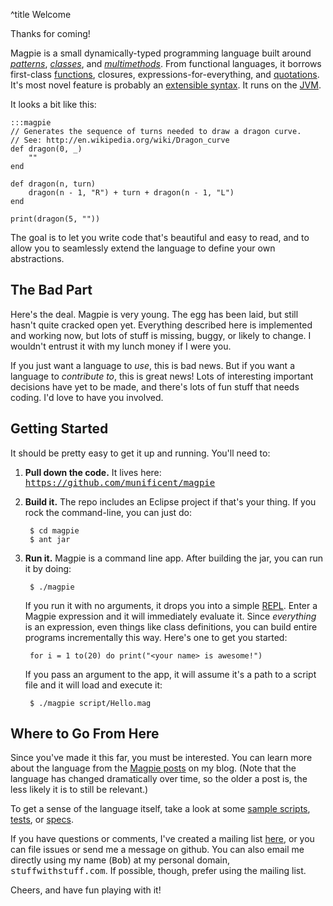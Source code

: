 ^title Welcome

Thanks for coming!

Magpie is a small dynamically-typed programming language built around [*patterns*](patterns.html), [*classes*](classes.html), and [*multimethods*](multimethods.html). From functional languages, it borrows first-class [functions](functions.html), closures, expressions-for-everything, and [quotations](quotations.html). It's most novel feature is probably an [extensible syntax](syntax-extensions.html). It runs on the [JVM](http://en.wikipedia.org/wiki/Java_Virtual_Machine).

It looks a bit like this:

    :::magpie
    // Generates the sequence of turns needed to draw a dragon curve.
    // See: http://en.wikipedia.org/wiki/Dragon_curve
    def dragon(0, _)
        ""
    end

    def dragon(n, turn)
        dragon(n - 1, "R") + turn + dragon(n - 1, "L")
    end

    print(dragon(5, ""))

The goal is to let you write code that's beautiful and easy to read, and to allow you to seamlessly extend the language to define your own abstractions.

## The Bad Part

Here's the deal. Magpie is very young. The egg has been laid, but still hasn't
quite cracked open yet. Everything described here is implemented and working
now, but lots of stuff is missing, buggy, or likely to change. I wouldn't
entrust it with my lunch money if I were you.

If you just want a language to *use*, this is bad news. But if you want a
language to *contribute to*, this is great news! Lots of interesting important
decisions have yet to be made, and there's lots of fun stuff that needs coding.
I'd love to have you involved.

## Getting Started

It should be pretty easy to get it up and running. You'll need to:

1. **Pull down the code.** It lives here: <tt><a href="https://github.com/munificent/magpie">https://github.com/munificent/magpie</a></tt>

2. **Build it.** The repo includes an Eclipse project if that's your thing. If
   you rock the command-line, you can just do:

        $ cd magpie
        $ ant jar

3. **Run it.** Magpie is a command line app. After building the jar, you can
   run it by doing:

        $ ./magpie

   If you run it with no arguments, it drops you into a simple
   [REPL](http://en.wikipedia.org/wiki/REPL). Enter a Magpie expression and it
   will immediately evaluate it. Since *everything* is an expression, even things like class definitions, you can build entire programs incrementally this way. Here's one to get you started:

        for i = 1 to(20) do print("<your name> is awesome!")

   If you pass an argument to the app, it will assume it's a path to a script
   file and it will load and execute it:

        $ ./magpie script/Hello.mag

## Where to Go From Here

Since you've made it this far, you must be interested. You can learn more about
the language from the [Magpie posts](http://journal.stuffwithstuff.com/category/magpie/) on my blog. (Note that the language has changed dramatically over time, so the older a post is, the less likely it is to still be relevant.)

To get a sense of the language itself, take a look at some [sample scripts](http://bitbucket.org/munificent/magpie/src/tip/script/), [tests](http://bitbucket.org/munificent/magpie/src/tip/test/), or [specs](http://bitbucket.org/munificent/magpie/src/tip/spec/).

If you have questions or comments, I've created a mailing list
[here](http://groups.google.com/group/magpie-lang), or you can file issues or
send me a message on github. You can also email me directly using my name
(<tt>Bob</tt>) at my personal domain, <tt>stuffwithstuff.com</tt>. If possible, though, prefer using the mailing list.

Cheers, and have fun playing with it!
